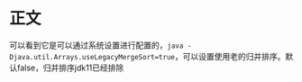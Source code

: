 # 正文
可以看到它是可以通过系统设置进行配置的，`java -Djava.util.Arrays.useLegacyMergeSort=true`，可以设置使用老的归并排序。默认false，归并排序jdk11已经排除